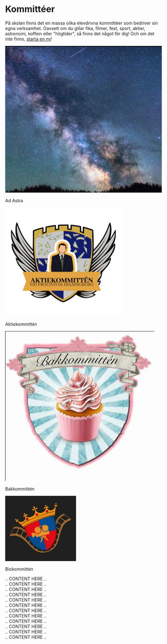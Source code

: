  
<h1>Kommittéer</h1>

På skolan finns det en massa olika elevdrivna kommittéer som bedriver sin egna verksamhet. Oavsett om du gillar fika, filmer, fest, sport, aktier, astronomi, koffein eller "högtider", så finns det något för dig! Och om det inte finns, [starta en ny](/startakommitte/)!

<div class="square">
    <div class="content">
        <img src="/assets/kommitteer/adastra.PNG">
	<p>Ad Astra</p>
    </div>
</div>

<div class="square">
    <div class="content">
        <img src="/assets/kommitteer/aktie.PNG">
		<p>Aktiekommittén</p>
    </div>
</div>

<div class="square">
    <div class="content">
		<img src="/assets/kommitteer/bak.PNG">
		<p>Bakkommittén</p>
    </div>
</div>

<div class="square">
    <div class="content">
		<img src="/assets/kommitteer/bio.PNG">
		<p>Biokommittén</p>
    </div>
</div>

<div class="square">
    <div class="content">
        .. CONTENT HERE ..
    </div>
</div>

<div class="square">
    <div class="content">
        .. CONTENT HERE ..
    </div>
</div>

<div class="square">
    <div class="content">
        .. CONTENT HERE ..
    </div>
</div>

<div class="square">
    <div class="content">
        .. CONTENT HERE ..
    </div>
</div>

<div class="square">
    <div class="content">
        .. CONTENT HERE ..
    </div>
</div>

<div class="square">
    <div class="content">
        .. CONTENT HERE ..
    </div>
</div>

<div class="square">
    <div class="content">
        .. CONTENT HERE ..
    </div>
</div>

<div class="square">
    <div class="content">
        .. CONTENT HERE ..
    </div>
</div>

<div class="square">
    <div class="content">
        .. CONTENT HERE ..
    </div>
</div>

<div class="square">
    <div class="content">
        .. CONTENT HERE ..
    </div>
</div>

<div class="square">
    <div class="content">
        .. CONTENT HERE ..
    </div>
</div>

<div class="square">
    <div class="content">
        .. CONTENT HERE ..
    </div>
</div>
